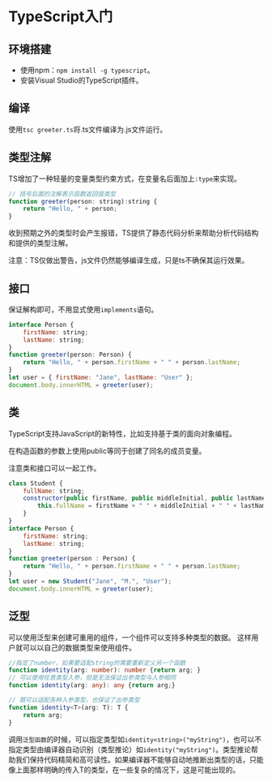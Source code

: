 # TypeScript入门
## 环境搭建
* 使用npm：`npm install -g typescript`。
* 安装Visual Studio的TypeScript插件。

## 编译
使用`tsc greeter.ts`将.ts文件编译为.js文件运行。

## 类型注解
TS增加了一种轻量的变量类型约束方式，在变量名后面加上`:type`来实现。
```js
// 括号后面的注解表示函数返回值类型
function greeter(person: string):string {
    return "Hello, " + person;
}
```
收到预期之外的类型时会产生报错，TS提供了静态代码分析来帮助分析代码结构和提供的类型注解。

注意：TS仅做出警告，js文件仍然能够编译生成，只是ts不确保其运行效果。

## 接口
保证解构即可，不用显式使用`implements`语句。
```js
interface Person {
    firstName: string;
    lastName: string;
}
function greeter(person: Person) {
    return "Hello, " + person.firstName + " " + person.lastName;
}
let user = { firstName: "Jane", lastName: "User" };
document.body.innerHTML = greeter(user);
```

## 类
TypeScript支持JavaScript的新特性，比如支持基于类的面向对象编程。

在构造函数的参数上使用public等同于创建了同名的成员变量。

注意类和接口可以一起工作。
```js
class Student {
    fullName: string;
    constructor(public firstName, public middleInitial, public lastName) {
        this.fullName = firstName + " " + middleInitial + " " + lastName;
    }
}
interface Person {
    firstName: string;
    lastName: string;
}
function greeter(person : Person) {
    return "Hello, " + person.firstName + " " + person.lastName;
}
let user = new Student("Jane", "M.", "User");
document.body.innerHTML = greeter(user);
```

## 泛型
可以使用泛型来创建可重用的组件，一个组件可以支持多种类型的数据。 这样用户就可以以自己的数据类型来使用组件。
```ts
//指定了number，如果要适配string的需要重新定义另一个函数
function identity(arg: number): number {return arg; }
// 可以使用任意类型入参，但是无法保证出参类型与入参相同
function identity(arg: any): any {return arg;}

// 既可以适配各种入参类型，也保证了出参类型
function identity<T>(arg: T): T {
    return arg;
}
```
调用`泛型函数`的时候，可以指定类型如`identity<string>("myString")`，也可以不指定类型由编译器自动识别（类型推论）如`identity("myString")`。类型推论帮助我们保持代码精简和高可读性。如果编译器不能够自动地推断出类型的话，只能像上面那样明确的传入T的类型，在一些复杂的情况下，这是可能出现的。 

